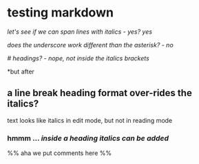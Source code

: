 # testing markdown

_let's see if we can
span lines with italics - yes?
yes_

*does the underscore
work different than the asterisk? - no*

_# headings? - nope, not inside the italics brackets_

*but after 
## a line break heading format over-rides the italics?
text looks like italics in edit mode, but not in reading mode


### hmmm ... _inside a heading italics can be added_

%% aha we put comments here %%





